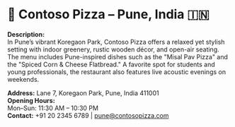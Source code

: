 # 📍 Contoso Pizza – Pune, India 🇮🇳

**Description:**  
In Pune’s vibrant Koregaon Park, Contoso Pizza offers a relaxed yet stylish setting with indoor greenery, rustic wooden décor, and open-air seating. The menu includes Pune-inspired dishes such as the "Misal Pav Pizza" and the "Spiced Corn & Cheese Flatbread." A favorite spot for students and young professionals, the restaurant also features live acoustic evenings on weekends.  

**Address:** Lane 7, Koregaon Park, Pune, India 411001  
**Opening Hours:**  
Mon–Sun: 11:30 AM – 10:30 PM  
**Contact:** +91 20 2345 6789 | pune@contosopizza.com